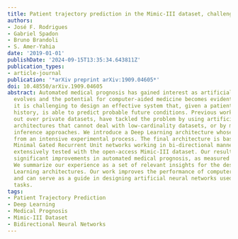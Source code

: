 ```yaml
---
title: Patient trajectory prediction in the Mimic-III dataset, challenges and pitfalls
authors:
- José F. Rodrigues
- Gabriel Spadon
- Bruno Brandoli
- S. Amer-Yahia
date: '2019-01-01'
publishDate: '2024-09-15T13:35:34.643811Z'
publication_types:
- article-journal
publication: '*arXiv preprint arXiv:1909.04605*'
doi: 10.48550/arXiv.1909.04605
abstract: Automated medical prognosis has gained interest as artificial intelligence
  evolves and the potential for computer-aided medicine becomes evident. Nevertheless,
  it is challenging to design an effective system that, given a patient's medical
  history, is able to predict probable future conditions. Previous works, mostly carried
  out over private datasets, have tackled the problem by using artificial neural network
  architectures that cannot deal with low-cardinality datasets, or by means of non-generalizable
  inference approaches. We introduce a Deep Learning architecture whose design results
  from an intensive experimental process. The final architecture is based on two parallel
  Minimal Gated Recurrent Unit networks working in bi-directional manner, which was
  extensively tested with the open-access Mimic-III dataset. Our results demonstrate
  significant improvements in automated medical prognosis, as measured with Recall@k.
  We summarize our experience as a set of relevant insights for the design of Deep
  Learning architectures. Our work improves the performance of computer-aided medicine
  and can serve as a guide in designing artificial neural networks used in prediction
  tasks.
tags:
- Patient Trajectory Prediction
- Deep Learning
- Medical Prognosis
- Mimic-III Dataset
- Bidirectional Neural Networks
---
```

